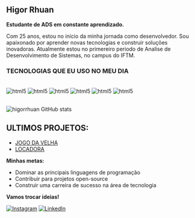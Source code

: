 
## Higor Rhuan

**Estudante de ADS em constante aprendizado.**

Com 25 anos, estou no início da minha jornada como desenvolvedor. Sou apaixonado por aprender novas tecnologias e construir soluções inovadoras.
Atualmente estou no primereiro periodo de Analise de Desenvolvimento de Sistemas, no campus do IFTM.

### TECNOLOGIAS QUE EU USO NO MEU DIA 


<div style="display: inline_block"><br/>
    <img align="center" alt="html5" src="https://img.shields.io/badge/HTML5-E34F26?style=for-the-badge&logo=html5&logoColor=white" />
    <img align="center" alt="html5" src="https://img.shields.io/badge/CSS3-1572B6?style=for-the-badge&logo=css3&logoColor=white" />
    <img align="center" alt="html5" src="https://img.shields.io/badge/C%2B%2B-00599C?style=for-the-badge&logo=c%2B%2B&logoColor=white" />
    <img align="center" alt="html5" src="https://img.shields.io/badge/Java-ED8B00?style=for-the-badge&logo=openjdk&logoColor=white" />
    <img align="center" alt="html5" src="https://img.shields.io/badge/Python-14354C?style=for-the-badge&logo=python&logoColor=white" />
    <img align="center" alt="html5" src="https://img.shields.io/badge/JavaScript-323330?style=for-the-badge&logo=javascript&logoColor=F7DF1E" />


</div><br/>

![higorrhuan GitHub stats](https://github-readme-stats.vercel.app/api?username=higorrhuan&show_icons=true&theme=merko)


## ULTIMOS PROJETOS:
- [JOGO DA VELHA](https://github.com/higorrhuan/Jogo-da-Velha)<br/>
- [LOCADORA](https://github.com/higorrhuan/Locadora-DVD)<br/>


**Minhas metas:**

* Dominar as principais linguagens de programação
* Contribuir para projetos open-source
* Construir uma carreira de sucesso na área de tecnologia

**Vamos trocar ideias!**

[![Instagram](https://img.shields.io/badge/Instagram-E4405F?style=for-the-badge&logo=instagram&logoColor=white)](https://instagram.com/higorrhuan)
[![LinkedIn](https://img.shields.io/badge/linkedin-%230077B5.svg?style=for-the-badge&logo=linkedin&logoColor=white)](https://www.linkedin.com/in/higor-rhuan-0b38561aa/)



